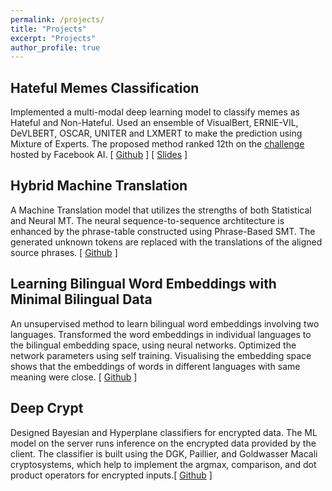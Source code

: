 ```yaml
---
permalink: /projects/
title: "Projects"
excerpt: "Projects"
author_profile: true
---
```


<h2>Hateful Memes Classification</h2>
<p>
  Implemented a multi-modal deep learning model to classify memes as Hateful and Non-Hateful. Used an ensemble of VisualBert, ERNIE-VIL, DeVLBERT, OSCAR, UNITER and LXMERT to make the prediction using Mixture of Experts. The proposed method ranked 12th on the <a href="https://www.drivendata.org/competitions/64/hateful-memes/leaderboard/">challenge</a> hosted by Facebook AI. [ <a href="https://github.com/akshayg08/Hateful-Memes-Classification">Github</a> ] [ <a href="https://docs.google.com/presentation/d/1teDGXgv54VUUrNhSbL3SB0jP6uwVIG-NXMZ_uLmeY_Y/edit?usp=sharing">Slides</a> ]
</p>

<h2>Hybrid Machine Translation</h2>
<p>
  A Machine Translation model that utilizes the strengths of both Statistical and Neural MT. The neural sequence-to-sequence archtitecture is enhanced by the phrase-table constructed using Phrase-Based SMT. The generated unknown tokens are replaced with the translations of the aligned source phrases. [ <a href="https://github.com/akshayg08/Hybrid-Machine-Translation">Github</a> ]
</p>

<h2>Learning Bilingual Word Embeddings with Minimal Bilingual Data</h2>
<p>
  An unsupervised method to learn bilingual word embeddings involving two languages. Transformed the word embeddings in individual languages to the bilingual embedding space, using neural networks. Optimized the network parameters using self training. Visualising the embedding space shows that the embeddings of words in different languages with same meaning were close. [ <a href="https://github.com/akshayg08/NLP-Project">Github</a> ]
</p>

<h2>Deep Crypt</h2>
<p>
  Designed Bayesian and Hyperplane classifiers for encrypted data. The ML model on the server runs inference on the encrypted data provided by the client. The classifier is built using the DGK, Paillier, and Goldwasser Macali cryptosystems, which help to implement the argmax, comparison, and dot product operators for encrypted inputs.[ <a href="https://github.com/akshayg08/POIS_deepcrypt">Github</a> ]
</p>

